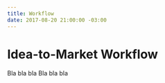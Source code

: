 ```yaml
---
title: Workflow
date: 2017-08-20 21:00:00 -03:00
---
```


# Idea-to-Market Workflow

Bla bla bla
Bla bla bla